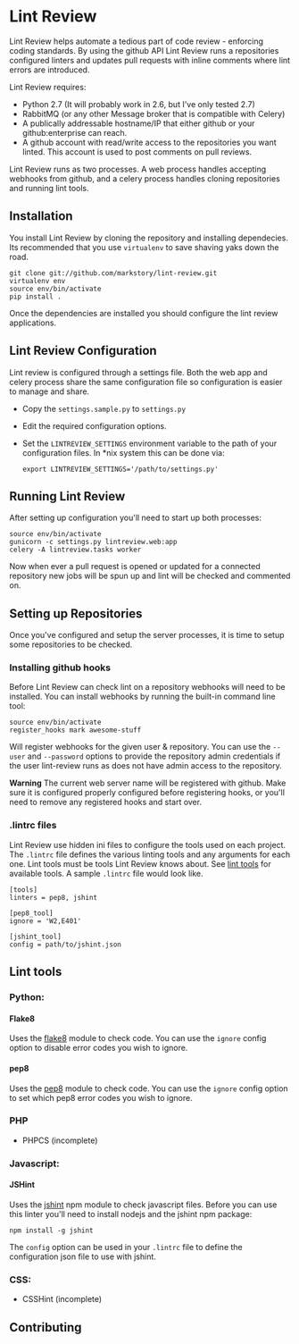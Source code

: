 # Lint Review

Lint Review helps automate a tedious part of code review - enforcing coding
standards. By using the github API Lint Review runs a repositories configured linters
and updates pull requests with inline comments where lint errors are introduced.

Lint Review requires:

* Python 2.7 (It will probably work in 2.6, but I've only tested 2.7)
* RabbitMQ (or any other Message broker that is compatible with Celery)
* A publically addressable hostname/IP that either github or your github:enterprise
  can reach.
* A github account with read/write access to the repositories you want linted. This
  account is used to post comments on pull reviews.

Lint Review runs as two processes. A web process handles accepting webhooks from github,
and a celery process handles cloning repositories and running lint tools.


## Installation

You install Lint Review by cloning the repository and installing dependecies.
Its recommended that you use `virtualenv` to save shaving yaks down the road.

    git clone git://github.com/markstory/lint-review.git
    virtualenv env
    source env/bin/activate
    pip install .

Once the dependencies are installed you should configure the lint review applications.


## Lint Review Configuration

Lint review is configured through a settings file. Both the web app and celery process
share the same configuration file so configuration is easier to manage and share.

* Copy the `settings.sample.py` to `settings.py`
* Edit the required configuration options.
* Set the `LINTREVIEW_SETTINGS` environment variable to the path
  of your configuration files. In \*nix system this can be done via:

      export LINTREVIEW_SETTINGS='/path/to/settings.py'


## Running Lint Review

After setting up configuration you'll need to start up both processes:

    source env/bin/activate
    gunicorn -c settings.py lintreview.web:app
    celery -A lintreview.tasks worker

Now when ever a pull request is opened or updated for a connected repository
new jobs will be spun up and lint will be checked and commented on.


## Setting up Repositories

Once you've configured and setup the server processes, it is time to setup some
repositories to be checked.

### Installing github hooks

Before Lint Review can check lint on a repository webhooks will need to be installed.
You can install webhooks by running the built-in command line tool:

    source env/bin/activate
    register_hooks mark awesome-stuff

Will register webhooks for the given user & repository. You can use the `--user` and `--password`
options to provide the repository admin credentials if the user lint-review runs as does
not have admin access to the repository.

**Warning** The current web server name will be registered with github. Make sure
it is configured properly configured before registering hooks, or you'll need to remove
any registered hooks and start over.

### .lintrc files

Lint Review use hidden ini files to configure the tools used on each project. The
`.lintrc` file defines the various linting tools and any arguments for each one. Lint
tools must be tools Lint Review knows about. See [lint tools](#lint-tools) for available
tools. A sample `.lintrc` file would look like.

    [tools]
    linters = pep8, jshint

    [pep8_tool]
    ignore = 'W2,E401'

    [jshint_tool]
    config = path/to/jshint.json

## Lint tools

### Python:

#### Flake8

Uses the [flake8](http://pypi.python.org/pypi/flake8) module to check code.
You can use the `ignore` config option to disable error codes you wish to ignore.

#### pep8

Uses the [pep8](http://pypi.python.org/pypi/pep8/1.2) module to check code. You
can use the `ignore` config option to set which pep8 error codes you wish to ignore.

### PHP
* PHPCS (incomplete)

### Javascript:

#### JSHint

Uses the [jshint](http://jshint.org/) npm module to check javascript files. Before
you can use this linter you'll need to install nodejs and the jshint npm package:

    npm install -g jshint

The `config` option can be used in your `.lintrc` file to define the configuration
json file to use with jshint.

### CSS:
* CSSHint (incomplete)

## Contributing


